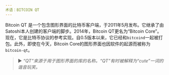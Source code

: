 ```yaml
---
术语：BITCOIN QT
---
```


Bitcoin QT 是一个包含图形界面的比特币客户端，于2011年5月发布。它继承了由Satoshi本人创建的客户端的脚步。2014年，Bitcoin QT更名为“Bitcoin Core”。现在，它是比特币协议的参考实现。自0.5版本以来，它已经和`bitcoind`一起被打包。此外，即使在今天，Bitcoin Core的图形界面也因软件的起源而被称为`bitcoin-qt`。

> ► *“QT”来源于用于图形界面的库的名称。“QT”有时被解释为“cute”一词的谐音玩笑。*
